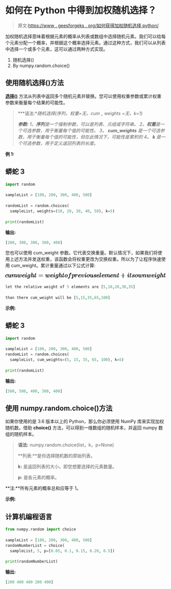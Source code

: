 # 如何在 Python 中得到加权随机选择？

> 原文:[https://www . geesforgeks . org/如何获得加权随机选择 python/](https://www.geeksforgeeks.org/how-to-get-weighted-random-choice-in-python/)

加权随机选择意味着根据元素的概率从列表或数组中选择随机元素。我们可以给每个元素分配一个概率，并根据这个概率选择元素。通过这种方式，我们可以从列表中选择一个或多个元素，这可以通过两种方式实现。

1.  随机选择()
2.  By numpy.random.choice()

## **使用随机选择()方法**

[**选择()**](https://www.geeksforgeeks.org/random-choices-method-in-python/) 方法从列表中返回多个随机元素并替换。您可以使用权重参数或累计权重参数来衡量每个结果的可能性。

> ***语法:**随机选择(序列，权重=无，cum _ weights =无，k=1)*
> 
> ***参数:***
> *1。**序列**是一个强制参数，可以是列表、元组或字符串。*
> *2。**权重**是一个可选参数，用于衡量每个值的可能性。*
> *3。 **cum_weights** 是一个可选参数，用于衡量每个值的可能性，但在此情况下，可能性是累积的*
> *4。 **k** 是一个可选参数，用于定义返回列表的长度。*

**例 1:**

## 蟒蛇 3

```py
import random

sampleList = [100, 200, 300, 400, 500]

randomList = random.choices(
  sampleList, weights=(10, 20, 30, 40, 50), k=5)

print(randomList)
```

**输出:**

```py
[200, 300, 300, 300, 400]

```

您也可以使用 cum_weight 参数。它代表交换重量。默认情况下，如果我们将使用上述方法并发送权重，该函数会将权重更改为交换权重。所以为了让程序快速使用 cum_weight。累计重量通过以下公式计算:

![cum weight = weight of previous element + its own weight](img/30a3b8c1dd1039b77d324183237d6025.png "Rendered by QuickLaTeX.com")

```py
let the relative weight of 5 elements are [5,10,20,30,35]

than there cum_weight will be [5,15,35,65,100]
```

**示例:**

## 蟒蛇 3

```py
import random

sampleList = [100, 200, 300, 400, 500]
randomList = random.choices(
  sampleList, cum_weights=(5, 15, 35, 65, 100), k=5)

print(randomList)
```

**输出:**

```py
[500, 500, 400, 300, 400]
```

## **使用 numpy.random.choice()方法**

如果你使用的是 3.6 版本以上的 Python，那么你必须使用 NumPy 库来实现加权随机数。借助 **choice()** 方法，可以得到一维数组的随机样本，并返回 numpy 数组的随机样本。

> **语法:** numpy.random.choice(list，k，p=None)
> 
> **列表:**是你选择随机数的原始列表。
> 
> **k:** 是返回列表的大小。即您想要选择的元素数量。
> 
> **p:** 是各元素的概率。

**注:**所有元素的概率总和应等于 1。

**示例:**

## 计算机编程语言

```py
from numpy.random import choice

sampleList = [100, 200, 300, 400, 500]
randomNumberList = choice(
  sampleList, 5, p=[0.05, 0.1, 0.15, 0.20, 0.5])

print(randomNumberList)
```

**输出:**

```py
[200 400 400 200 400]
```